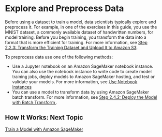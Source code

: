 # Explore and Preprocess Data<a name="how-it-works-notebooks-instances"></a>

Before using a dataset to train a model, data scientists typically explore and preprocess it\. For example, in one of the exercises in this guide, you use the MNIST dataset, a commonly available dataset of handwritten numbers, for model training\. Before you begin training, you transform the data into a format that is more efficient for training\. For more information, see [Step 2\.2\.3: Transform the Training Dataset and Upload It to Amazon S3](ex1-preprocess-data-transform.md)\. 

To preprocess data use one of the following methods:
+ Use a Jupyter notebook on an Amazon SageMaker notebook instance\. You can also use the notebook instance to write code to create model training jobs, deploy models to Amazon SageMaker hosting, and test or validate your models\. For more information, see [Use Notebook Instances](nbi.md) 
+  You can use a model to transform data by using Amazon SageMaker batch transform\. For more information, see [Step 2\.4\.2: Deploy the Model with Batch Transform ](ex1-batch-transform.md)\. 

## How It Works: Next Topic<a name="howitwork-ws-notebook-nextstep"></a>

 [Train a Model with Amazon SageMaker ](how-it-works-training.md) 